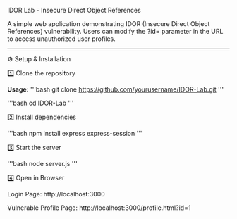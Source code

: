 IDOR Lab - Insecure Direct Object References

A simple web application demonstrating IDOR (Insecure Direct Object References) vulnerability. Users can modify the ?id= parameter in the URL to access unauthorized user profiles.


---

⚙️ Setup & Installation

1️⃣ Clone the repository

**Usage:**
'''bash
git clone https://github.com/yourusername/IDOR-Lab.git
'''

'''bash
cd IDOR-Lab
'''

2️⃣ Install dependencies

'''bash
npm install express express-session
'''

3️⃣ Start the server

'''bash
node server.js
'''

4️⃣ Open in Browser

Login Page: http://localhost:3000

Vulnerable Profile Page: http://localhost:3000/profile.html?id=1
